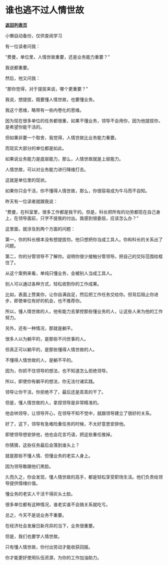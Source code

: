 # 谁也逃不过人情世故

[**返回列表页**](/gzh/费曼的小茶馆)

小懒自动备份，仅供查阅学习

有一位读者问我：

  

“费曼，单位里，人情世故重要，还是业务能力重要？”

  

我说都重要。

  

然后，他又问我：

  

“那你觉得，对于提拔来说，哪个更重要？”

  

我说，想提拔，既要懂人情世故，也要懂业务。

  

我这个思维，略带有一些内卷化的思维。

  

因为现在很多单位的任务都很重，如果不懂业务，领导不会用你，因为他提拔你，是希望你能干活的。

  

但如果非要一个取舍，我觉得，人情世故比业务能力重要。

  

而现实大部分的单位都是如此。

  

如果说业务能力是底层能力，那么，人情世故就是上层能力。

  

人情世故，可以对业务能力进行降维打击。

  

这就是单位里的现状。

  

如果你只会干活，你不懂得人情世故，那么，你很容易成为牛马而不自知。

  

昨天有一位读者就跟我说：

  

“费曼，在科室里，很多工作都是我干的。但是，科长把所有的功劳都揽在自己身上，在领导面前，只字不提我的付出。我感到很委屈，应该怎么办？”

  

这里面，就涉及到两个方面的问题：

  

第一，你的科长根本没有想提拔你。他只想把你当成工具人。你和科长的关系出了问题。

  

第二，你的分管领导不了解你。说明你很少接触分管领导。把自己的交际范围给框住了。

  

从这个案例来看，单纯只懂业务，会被别人当成工具人。

  

别人可以通过各种方式，轻松收割你的工作成果。

  

比如，表面上赞美你，让你自满自足，然后把工作任务交给你。但背后阻止你进步，即使单位有好的机会，也不推荐你。

  

所以，懂人情世故的人，他有能力去掌控那些懂业务的人，让这些人来为他的工作努力。

  

另外，还有一种情况，那就是躺平。

  

很多人以为躺平的，是那些不问世事的人。

  

但真正可以躺平的，是那些懂得人情世故的人。

  

不懂得人情世故的人，是躺不平的。

  

因为，你抓不住领导的想法，也不知道怎么拒绝领导。

  

所以，即使你有躺平的想法，你无法付诸实践。

  

领导让你干活，你拒绝不了，最后还是乖乖的干了。

  

但是，懂人情世故的人，拿捏领导是非常精准的。

  

他会哄领导，让领导开心，在领导不知不觉中，就跟领导建立了很好的关系。

  

好了，这下，领导有急难险重任务的时候，不太好意思安排他。

  

即使领导想安排他，他也会花言巧语，把这些重任推掉。

  

你猜猜，这些任务最后会落到谁头上？

  

就是那些不懂人情、但懂业务的老实人身上。

  

因为领导敢跟他们黑脸。

  

久而久之，你会发现，懂人情世故的高手，都是轻松享受职场生活。他们负责给领导提供情绪价值。

  

懂业务的老实人干活干得灰头土脸。

  

很多单位都有这种情况，谁老实谁不会搞关系就吃亏。

  

总之，今天不是说业务不重要。

  

在经济社会发展日新月异的当下，业务很重要。

  

但是，我们也要学人情世故。

  

只有懂人情世故，你付出劳动才能收获回报。

  

你才能更好使用队伍资源，为你的工作加油助力。


